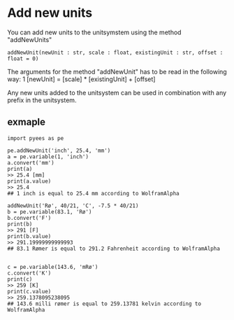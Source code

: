 # Add new units


You can add new units to the unitsymstem using the method "addNewUnits"

```
addNewUnit(newUnit : str, scale : float, existingUnit : str, offset : float = 0)
```

The arguments for the method "addNewUnit" has to be read in the following way:
    1 [newUnit] = [scale] * [existingUnit] + [offset]

Any new units added to the unitsystem can be used in combination with any prefix in the unitsystem.

## exmaple
```
import pyees as pe

pe.addNewUnit('inch', 25.4, 'mm')
a = pe.variable(1, 'inch')
a.convert('mm')
print(a)
>> 25.4 [mm]
print(a.value)
>> 25.4
## 1 inch is equal to 25.4 mm according to WolframAlpha

addNewUnit('Rø', 40/21, 'C', -7.5 * 40/21)
b = pe.variable(83.1, 'Rø')
b.convert('F')
print(b)
>> 291 [F]
print(b.value)
>> 291.19999999999993
## 83.1 Rømer is equal to 291.2 Fahrenheit according to WolframAlpha


c = pe.variable(143.6, 'mRø')
c.convert('K')
print(c)
>> 259 [K]
print(c.value)
>> 259.1378095238095
## 143.6 milli rømer is equal to 259.13781 kelvin according to WolframAlpha
```